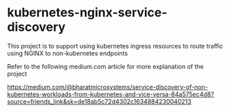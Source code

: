 # kubernetes-nginx-service-discovery
This project is to support using kubernetes ingress resources to route traffic using NGINX to non-kubernetes endpoints

Refer to the following medium.com article for more explanation of the project

https://medium.com/@bharatmicrosystems/service-discovery-of-non-kubernetes-workloads-from-kubernetes-and-vice-versa-84a575ec4d8?source=friends_link&sk=de18ab5c72d4302c1634884230040213
